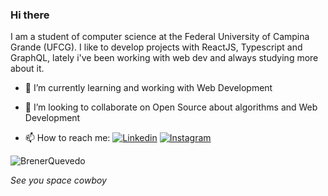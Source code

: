 ### Hi there  

I am a student of computer science at the Federal University of Campina Grande (UFCG). I like to develop projects with ReactJS, Typescript and GraphQL, lately i've been working with web dev and always studying more about it.



- 🌱 I’m currently learning and working with Web Development

- 👯 I’m looking to collaborate on Open Source about algorithms and Web Development


- 📫 How to reach me: 
[![Linkedin](https://img.shields.io/badge/-LinkedIn-blue?style=flat&logo=linkedin)](https://www.linkedin.com/in/brener-quevedo)
[![Instagram](https://img.shields.io/badge/-Instagram-e4405f?style=flat&logo=instagram&logoColor=white)](https://www.instagram.com/brenerquevedo)


<p align="left"> <img src="https://github-readme-stats.vercel.app/api/top-langs/?username=BrenerQuevedo" alt="BrenerQuevedo" /> </p>

 *See you space cowboy*
 

